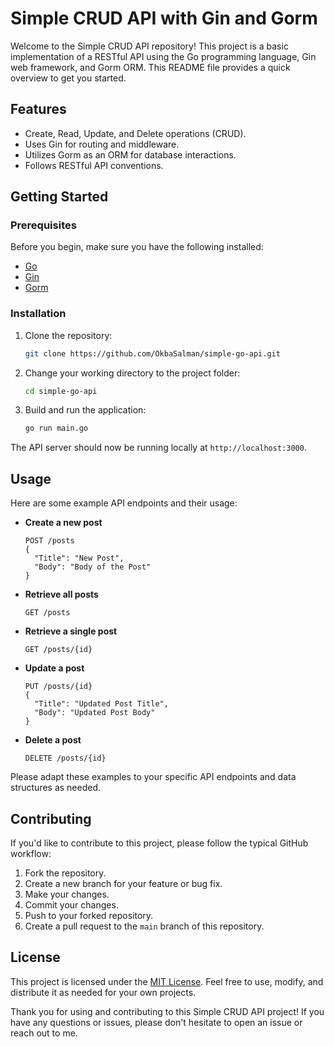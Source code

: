 # Simple CRUD API with Gin and Gorm

Welcome to the Simple CRUD API repository! This project is a basic implementation of a RESTful API using the Go programming language, Gin web framework, and Gorm ORM. This README file provides a quick overview to get you started.

## Features

- Create, Read, Update, and Delete operations (CRUD).
- Uses Gin for routing and middleware.
- Utilizes Gorm as an ORM for database interactions.
- Follows RESTful API conventions.

## Getting Started

### Prerequisites

Before you begin, make sure you have the following installed:

- [Go](https://golang.org/dl/)
- [Gin](https://github.com/gin-gonic/gin)
- [Gorm](https://gorm.io/)

### Installation

1. Clone the repository:

   ```bash
   git clone https://github.com/OkbaSalman/simple-go-api.git
   ```

2. Change your working directory to the project folder:

   ```bash
   cd simple-go-api
   ```

3. Build and run the application:

   ```bash
   go run main.go
   ```

The API server should now be running locally at `http://localhost:3000`.

## Usage

Here are some example API endpoints and their usage:

- **Create a new post**

  ```
  POST /posts
  {
    "Title": "New Post",
    "Body": "Body of the Post"
  }
  ```

- **Retrieve all posts**

  ```
  GET /posts
  ```

- **Retrieve a single post**

  ```
  GET /posts/{id}
  ```

- **Update a post**

  ```
  PUT /posts/{id}
  {
    "Title": "Updated Post Title",
    "Body": "Updated Post Body"
  }
  ```

- **Delete a post**

  ```
  DELETE /posts/{id}
  ```

Please adapt these examples to your specific API endpoints and data structures as needed.

## Contributing

If you'd like to contribute to this project, please follow the typical GitHub workflow:

1. Fork the repository.
2. Create a new branch for your feature or bug fix.
3. Make your changes.
4. Commit your changes.
5. Push to your forked repository.
6. Create a pull request to the `main` branch of this repository.

## License

This project is licensed under the [MIT License](LICENSE). Feel free to use, modify, and distribute it as needed for your own projects.

Thank you for using and contributing to this Simple CRUD API project! If you have any questions or issues, please don't hesitate to open an issue or reach out to me.

